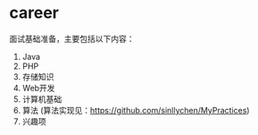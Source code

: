 # career
面试基础准备，主要包括以下内容：  
1. Java  
2. PHP  
3. 存储知识  
4. Web开发  
5. 计算机基础    
6. 算法 (算法实现见：https://github.com/sinllychen/MyPractices)   
7. 兴趣项
